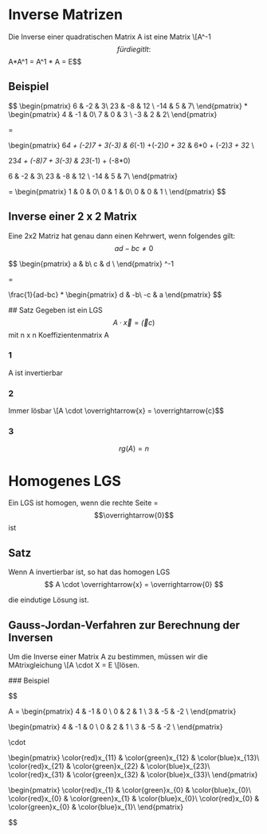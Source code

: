 # Inverse Matrizen


Die Inverse einer quadratischen Matrix A ist eine Matrix \\[A^-1$$
für die gitlt:
$$
A*A^1 = A^1 * A = E$$

## Beispiel

$$
\begin{pmatrix}
6 & -2 & 3\\
23 & -8 & 12 \\
-14 & 5 & 7\\
\end{pmatrix}
*
\begin{pmatrix}
4 & -1 & 0\\
7 & 0 & 3 \\
-3 & 2 & 2\\
\end{pmatrix}

=

\begin{pmatrix}
6*4 +   (-2)*7 + 3*(-3) &
6*(-1) +(-2)*0 + 3*2 &
6*0 +   (-2)*3 + 3*2 \\

23*4 + (-8)*7 + 3*(-3) &
23*(-1) + (-8*0) 

6 & -2 & 3\\
23 & -8 & 12 \\
-14 & 5 & 7\\
\end{pmatrix}

=
\begin{pmatrix}
1 & 0 & 0\\
0 & 1 & 0\\
0 & 0 & 1 \\
\end{pmatrix}
$$

## Inverse einer 2 x 2 Matrix

Eine 2x2 Matriz hat genau dann einen Kehrwert, wenn folgendes gilt:
$$
ad-bc \neq 0
$$


$$
\begin{pmatrix}
a & b\\
c & d \\
\end{pmatrix}
^-1

=

\frac{1}{ad-bc}
* 
\begin{pmatrix}
d & -b\\
-c & a
\end{pmatrix}
$$

## Satz
Gegeben ist ein LGS
$$
A \cdot \overrightarrow{x} = \overrightarrow(c)
$$
mit n x n Koeffizientenmatrix A

### 1
 A ist invertierbar

### 2
Immer lösbar
\\[A \cdot \overrightarrow{x} = \overrightarrow{c}$$

### 3
$$rg(A) = n$$


# Homogenes LGS

Ein LGS ist homogen, wenn die rechte Seite =
$$\overrightarrow{0}$$
ist


## Satz
Wenn A invertierbar ist, so hat das homogen LGS 
$$
A \cdot \overrightarrow{x} = \overrightarrow{0}
$$

die eindutige Lösung ist.

## Gauss-Jordan-Verfahren zur Berechnung der Inversen


Um die Inverse einer Matrix A zu bestimmen, müssen wir die MAtrixgleichung \\[A \cdot X = E \\[lösen.


### Beispiel

$$

A = 
\begin{pmatrix}
4 & -1 & 0 \\
0 & 2 & 1 \\
3 & -5 & -2 \\
\end{pmatrix}


\begin{pmatrix}
4 & -1 & 0 \\
0 & 2 & 1 \\
3 & -5 & -2 \\
\end{pmatrix} 

\cdot

\begin{pmatrix}
\color{red}x_{11} & \color{green}x_{12} & \color{blue}x_{13}\\
\color{red}x_{21} & \color{green}x_{22} & \color{blue}x_{23}\\
\color{red}x_{31} & \color{green}x_{32} & \color{blue}x_{33}\\
\end{pmatrix} 


\begin{pmatrix}
\color{red}x_{1} & \color{green}x_{0} & \color{blue}x_{0}\\
\color{red}x_{0} & \color{green}x_{1} & \color{blue}x_{0}\\
\color{red}x_{0} & \color{green}x_{0} & \color{blue}x_{1}\\
\end{pmatrix} 


$$